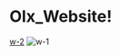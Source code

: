 # Olx_Website!
[w-2](https://github.com/user-attachments/assets/283dee28-eefa-44a4-be44-664760e11e82)
![w-1](https://github.com/user-attachments/assets/75420dba-612e-4cd7-8640-c774d1de9847)
